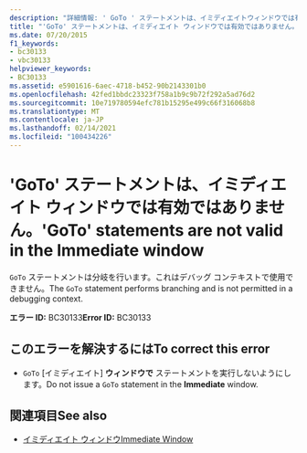 ```yaml
---
description: "詳細情報: ' GoTo ' ステートメントは、イミディエイトウィンドウでは有効ではありません"
title: "'GoTo' ステートメントは、イミディエイト ウィンドウでは有効ではありません。"
ms.date: 07/20/2015
f1_keywords:
- bc30133
- vbc30133
helpviewer_keywords:
- BC30133
ms.assetid: e5901616-6aec-4718-b452-90b2143301b0
ms.openlocfilehash: 42fed1bbdc23323f758a1b9c9b72f292a5ad76d2
ms.sourcegitcommit: 10e719780594efc781b15295e499c66f316068b8
ms.translationtype: MT
ms.contentlocale: ja-JP
ms.lasthandoff: 02/14/2021
ms.locfileid: "100434226"
---
```

# <a name="goto-statements-are-not-valid-in-the-immediate-window"></a><span data-ttu-id="4a4d4-103">'GoTo' ステートメントは、イミディエイト ウィンドウでは有効ではありません。</span><span class="sxs-lookup"><span data-stu-id="4a4d4-103">'GoTo' statements are not valid in the Immediate window</span></span>

<span data-ttu-id="4a4d4-104">`GoTo` ステートメントは分岐を行います。これはデバッグ コンテキストで使用できません。</span><span class="sxs-lookup"><span data-stu-id="4a4d4-104">The `GoTo` statement performs branching and is not permitted in a debugging context.</span></span>  
  
 <span data-ttu-id="4a4d4-105">**エラー ID:** BC30133</span><span class="sxs-lookup"><span data-stu-id="4a4d4-105">**Error ID:** BC30133</span></span>  
  
## <a name="to-correct-this-error"></a><span data-ttu-id="4a4d4-106">このエラーを解決するには</span><span class="sxs-lookup"><span data-stu-id="4a4d4-106">To correct this error</span></span>  
  
- <span data-ttu-id="4a4d4-107">`GoTo` [イミディエイト] **ウィンドウで** ステートメントを実行しないようにします。</span><span class="sxs-lookup"><span data-stu-id="4a4d4-107">Do not issue a `GoTo` statement in the **Immediate** window.</span></span>  
  
## <a name="see-also"></a><span data-ttu-id="4a4d4-108">関連項目</span><span class="sxs-lookup"><span data-stu-id="4a4d4-108">See also</span></span>

- [<span data-ttu-id="4a4d4-109">イミディエイト ウィンドウ</span><span class="sxs-lookup"><span data-stu-id="4a4d4-109">Immediate Window</span></span>](/visualstudio/ide/reference/immediate-window)
